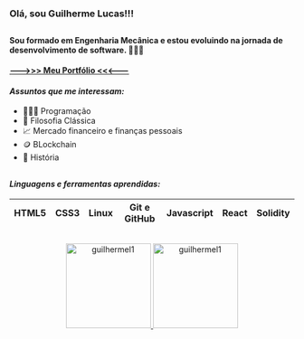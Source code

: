 ### Olá, sou Guilherme Lucas!!!
##
#### Sou formado em Engenharia Mecânica e estou evoluindo na jornada de desenvolvimento de software. 🚀🚀🚀 
**[--->>> Meu Portfólio <<<---](https://guilhermel1.github.io/)**
#### ***Assuntos que me interessam:***
- 👨🏻‍💻 Programação
- 🧠 Filosofia Clássica
- 📈 Mercado financeiro e finanças pessoais
- 🪙 BLockchain
- 📖 História
##
#### ***Linguagens e ferramentas aprendidas:***
|HTML5|CSS3|Linux|Git e GitHub|Javascript|React|Solidity|
|---|---|---|---|---|---|---|
##
<p align="center">
<a href="https://github.com/guilhermel1">
   <img height="150em" src="https://github-readme-stats.vercel.app/api?username=guilhermel1&show_icons=true&theme=nord&locale=en" alt="guilhermel1" />
   <img height="150em" src="https://github-readme-stats.vercel.app/api/top-langs?username=guilhermel1&show_icons=true&theme=nord&locale=en&layout=compact" alt="guilhermel1" /></p>  
